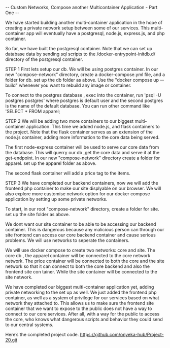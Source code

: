 -- Custom Networks, Compose another Multicontainer Application - Part One --

We have started building another multi-container application in the hope of creating a private network setup between some of our services. This multi-container app will eventually have a postgresql, node.js, express.js, and php container.

So far, we have built the postgresql container. Note that we can set up database data by sending sql scripts to the /docker-entrypoint-initdb.d/ directory of the postgresql container.

STEP 1
First lets setup our db. We will be using postgres container.
In our new "compose-network" directory, create a docker-compose.yml file, and a folder for db. set up the db folder as above. Use the "docker compose up --build" whenever you want to rebuild any image or container.

To connect to the postgres database , exec into the container, run 'psql -U postgres postgres'
where postgres is default user and the second postgres is the name of the default database. You can run other command like 'SELECT * FROM apparel;

STEP 2
We will be adding two more containers to our biggest multi-container application. This time we added node.js, and flask containers to the project. Note that the flask container serves as an extension of the node.js container, adding more information to the core data being served.

The first node-express container will be used to serve our core data from the database. This will querry our db ,get the core data and serve it at the get-endpoint.
In our new "compose-network" directory create a folder for apparel. set up the apparel folder as above.

The second flask container will add a price tag to the items.

STEP 3
We have completed our backend containers, now we will add the frontend php container to make our site displyable on our browser.
We will also explore more customise network option for our docker compose application by setting up some private networks.

To start, in our root "compose-network" directory, create a folder for site. set up the site folder as above.

We dont want our site container to be able to be accessing our backend container. This is dangerous because any malicious person can through our site frontend can access our core backend container and cause serious problems. We will use networks to seperate the containers.

We will use docker compose to create two networks: core and site.
The core db , the apparel container will be connected to the core network network. The price container will be connected to both the core and the site network so that it can connect to both the core backend and also the frontend site con tainer. While the site container will be connected to the site network.

We have completed our biggest multi-container application yet, adding private networking to the set up as well. We just added the frontend php container, as well as a system of privilege for our services based on what network they attached to. This allows us to make sure the frontend site container that we want to expose to the public does not have a way to connect to our core services. After all, with a way for the public to access the core, who knows what dangerous scripts and behavior they could send to our central systems.

Here’s the completed project code. 
https://github.com/onyeka-hub/Project-20.git
